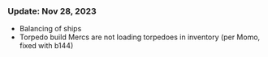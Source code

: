 ### Update:  Nov 28, 2023
- Balancing of ships
- Torpedo build Mercs are not loading torpedoes in inventory (per Momo, fixed with b144)
